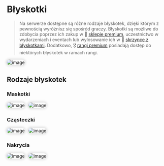 <style>
img:not(.medium-zoom-image--opened):not(.navbar-link-icon) {
    max-width: 350px; /* Maksymalna szerokość */
    max-height: 350px; /* Maksymalna wysokość */
    width: auto; /* Automatyczna szerokość */
    height: auto; /* Automatyczna wysokość */
    object-fit: contain; /* Dopasowanie bez przycinania */
    margin: 0 8px 4px 0;
    box-shadow: 0 0 6px 4px rgba(0, 0, 0, .1);
    border-radius: 10px;
}
</style>

# Błyskotki

> Na serwerze dostępne są różne rodzaje błyskotek, dzięki którym z pewnością wyróżnisz się spośród graczy. Błyskotki są możliwe do zdobycia poprzez ich zakup w 🏪 [sklepie premium](/shops), uczestnictwo w wydarzeniach i eventach lub wylosowanie ich w 🎁 [skrzynce z błyskotkami](/crates). Dodatkowo, 🎖️ [rangi premium](/ranks) posiadają dostęp do niektórych błyskotek w ramach rangi.

![image](/pages/images/cosmetics/cosmetics-main.webp)

## Rodzaje błyskotek
### Maskotki

![image](/pages/images/cosmetics/cosmetics-mascots-1.webp)
![image](/pages/images/cosmetics/cosmetics-mascots-2.webp)

### Cząsteczki

![image](/pages/images/cosmetics/cosmetics-particles-1.webp)
![image](/pages/images/cosmetics/cosmetics-particles-2.webp)

### Nakrycia

![image](/pages/images/cosmetics/cosmetics-cloaks-1.webp)
![image](/pages/images/cosmetics/cosmetics-cloaks-2.webp)